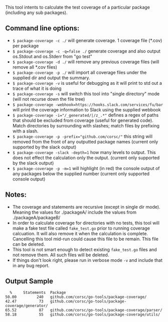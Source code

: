 This tool intents to calculate the test coverage of a particular package (including any sub packages).

## Command line options:

* `$ package-coverage -c ./` will generate coverage.  1 coverage file (*.cov) per package
* `$ package-coverage -c -q=false ./` generate coverage and also output os.Stdout and os.Stderr from "go test"
* `$ package-coverage -d ./` will remove any previous coverage files (will remove all *.cov files)
* `$ package-coverage -p ./` will import all coverage files under the supplied dir and output the summary.
* `$ package-coverage -v` is useful for debugging as it will print to std out a trace of what it is doing
* `$ package-coverage -s` will switch this tool into "single directory" mode (will not recurse down the file tree)
* `$ package-coverage -webhook=https://hooks.slack.com/services/fu/bar` will print the coverage information to Slack using the supplied webbook
* `$ package-coverage -i="/_generated/|/z_.*"` defines a regex of paths that should be excluded from coverage (useful for generated code). Match directories by surrounding with slashes; match files by prefixing with a slash.
* `$ package-coverage -p -prefix="github.com/corsc/"` this string will removed from the front of any outputted package names (current only supported by the slack output)
* `$ package-coverage -slack -depth=1` how many levels to output.  This does not effect the calculation only the output. (current only supported by the slack output)
* `$ package-coverage -p -m=1` will highlight (in red) the console output of any packages below the supplied number (current only supported console output)

## Notes:
* The coverage and statements are recursive (except in single dir mode).  Meaning the values for ./packageA/ include the values from ./packageA/packageB/
* In order to calculate coverage for directories with no tests, this tool will make a fake test file called `fake_test.go` prior to running coverage calcuation.  It will also remove it when the calculation is complete.  Cancelling this tool mid-run could cause this file to be remain.  This file can be deleted.
* This tool is not smart enough to detect existing `fake_test.go` files and not remove them.  All such files will be deleted.
* If things don't look right, please run in verbose mode `-v` and include that in any bug report.

## Output Sample
```
  %		Statements	Package
50.00		  240	github.com/corsc/go-tools/package-coverage/
42.47		   73	github.com/corsc/go-tools/package-coverage/generator/
65.52		   87	github.com/corsc/go-tools/package-coverage/parser/
58.18		   55	github.com/corsc/go-tools/package-coverage/utils/
```
